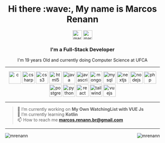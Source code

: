 <h1 align="center">
Hi there :wave:, My name is Marcos Renann
</h1>

<p align="center">
<a href="https://linkedin.com/in/marcos-renann" target="blank"><img align="center" src="https://cdn.jsdelivr.net/npm/simple-icons@3.0.1/icons/linkedin.svg" alt="marcos-renann" height="30" width="30" /></a>
<a href="https://instagram.com/marcos_renann" target="blank"><img align="center" src="https://cdn.jsdelivr.net/npm/simple-icons@3.0.1/icons/instagram.svg" alt="marcos_renann" height="30" width="30" /></a>
</p>

<h3 align="center"> I'm a Full-Stack Developer</h3>
<p align="center">I'm 19 years Old and currently doing Computer Science at UFCA <br/> </p>
<hr/>
<p align="center"><img src="https://devicons.github.io/devicon/devicon.git/icons/c/c-original.svg" alt="c" width="40" height="40"/> <img src="https://devicons.github.io/devicon/devicon.git/icons/csharp/csharp-original.svg" alt="csharp" width="40" height="40"/> <img src="https://devicons.github.io/devicon/devicon.git/icons/css3/css3-original-wordmark.svg" alt="css3" width="40" height="40"/> <img src="https://devicons.github.io/devicon/devicon.git/icons/html5/html5-original-wordmark.svg" alt="html5" width="40" height="40"/> <img src="https://devicons.github.io/devicon/devicon.git/icons/java/java-original-wordmark.svg" alt="java" width="40" height="40"/> <img src="https://devicons.github.io/devicon/devicon.git/icons/javascript/javascript-original.svg" alt="javascript" width="40" height="40"/> <img src="https://devicons.github.io/devicon/devicon.git/icons/mongodb/mongodb-original-wordmark.svg" alt="mongodb" width="40" height="40"/> <img src="https://devicons.github.io/devicon/devicon.git/icons/mysql/mysql-original-wordmark.svg" alt="mysql" width="40" height="40"/> <img src="https://cdn.worldvectorlogo.com/logos/nextjs-3.svg" alt="nextjs" width="40" height="40"/> <img src="https://devicons.github.io/devicon/devicon.git/icons/nodejs/nodejs-original-wordmark.svg" alt="nodejs" width="40" height="40"/> <img src="https://devicons.github.io/devicon/devicon.git/icons/php/php-original.svg" alt="php" width="40" height="40"/> <img src="https://devicons.github.io/devicon/devicon.git/icons/postgresql/postgresql-original-wordmark.svg" alt="postgresql" width="40" height="40"/> <img src="https://devicons.github.io/devicon/devicon.git/icons/python/python-original.svg" alt="python" width="40" height="40"/> <img src="https://devicons.github.io/devicon/devicon.git/icons/react/react-original-wordmark.svg" alt="react" width="40" height="40"/> <img src="https://www.vectorlogo.zone/logos/tailwindcss/tailwindcss-icon.svg" alt="tailwind" width="40" height="40"/> <img src="https://devicons.github.io/devicon/devicon.git/icons/vuejs/vuejs-original-wordmark.svg" alt="vuejs" width="40" height="40"/></p>

<hr/>

> 🔭 I’m currently working on **My Own WatchingList with VUE Js** <br/>
🌱 I’m currently learning **Kotlin** <br/>
📫 How to reach me **marcos.renann.br@gmail.com**

<hr/>

<p><img align="right" src="https://github-readme-stats.vercel.app/api/top-langs/?username=mrenann&layout=compact" alt="mrenann" /></p>

<p>&nbsp;<img align="left" src="https://github-readme-stats.vercel.app/api?username=mrenann&show_icons=true" alt="mrenann" /></p>
